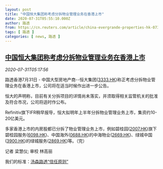 ```yaml
---
layout: post
title: "中国恒大集团称考虑分拆物业管理业务在香港上市"
date: 2020-07-31T05:55:10.000Z
author: 路透
from: https://cn.reuters.com/article/china-evergrande-properties-hk-0731-idCNKCS24W0JS
tags: [ 路透 ]
categories: [ news, 路透 ]
---
```

<!--1596174910000-->
[中国恒大集团称考虑分拆物业管理业务在香港上市](https://cn.reuters.com/article/china-evergrande-properties-hk-0731-idCNKCS24W0JS)
------

<div>
<div><i>2020-07-31T05:17:56</i></div><div class="StandardArticleBody_body"><p>路透香港7月31日 - 中国大型房地产商--恒大集团(<span id="symbol_3333.HK_0"><a href="//www.reuters.com/companies/3333.HK">3333.HK</a></span>)称正考虑分拆物业管理业务在香港上市，公司将在适当时候作出进一步公告。 </p><p>恒大的声明称，目前有关分拆项目的详情尚未落实，并须取得相关监管机关的批准及符合市况，公司将适时作公布。 </p><p>Refinitiv旗下IFR稍早报导，恒大拟明年上半年分拆物业管理业务上市，集资约10-20亿美元。 </p><p>多家香港上市的内房股都已分拆了物业管理业务上市，例如碧桂园(<span id="symbol_2007.HK_1"><a href="//www.reuters.com/companies/2007.HK">2007.HK</a></span>)旗下碧桂园服务(<span id="symbol_6098.HK_2"><a href="//www.reuters.com/companies/6098.HK">6098.HK</a></span>)、中国海外(<span id="symbol_0688.HK_3"><a href="//www.reuters.com/companies/0688.HK">0688.HK</a></span>)的中海物业(<span id="symbol_2669.HK_4"><a href="//www.reuters.com/companies/2669.HK">2669.HK</a></span>)、绿城中国(<span id="symbol_3900.HK_5"><a href="//www.reuters.com/companies/3900.HK">3900.HK</a></span>)的绿城服务(<span id="symbol_2869.HK_6"><a href="//www.reuters.com/companies/2869.HK">2869.HK</a></span>)等。（完）  </p><div class="Attribution_container"><div class="Attribution_attribution"><p class="Attribution_content">记者 梁慧仪; 审校 林高丽 </p></div></div><div class="StandardArticleBody_trustBadgeContainer"><span class="StandardArticleBody_trustBadgeTitle">我们的标准：</span><span class="trustBadgeUrl"><a href="https://www.thomsonreuters.cn/content/dam/openweb/documents/pdf/china/brochures/about-us-1.pdf">汤森路透“信任原则”</a></span></div></div>
</div>
